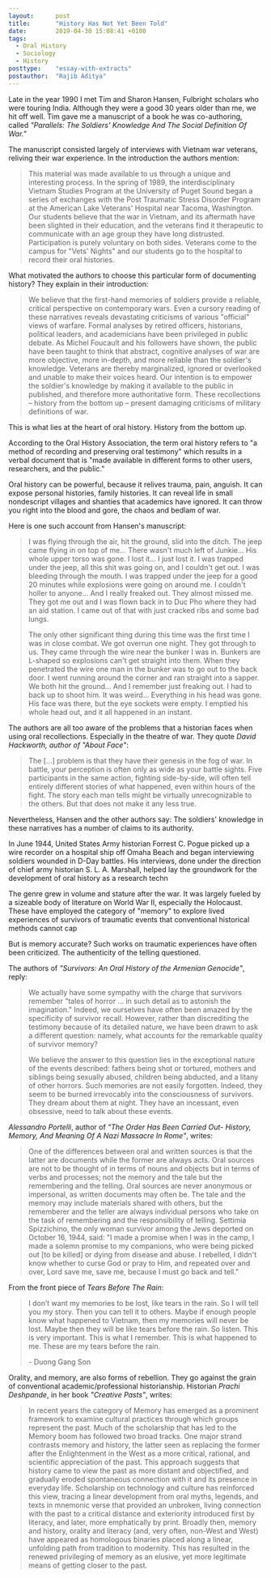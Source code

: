 ```yaml
---
layout:      post
title:       "History Has Not Yet Been Told"
date:        2019-04-30 15:08:41 +0100
tags:
  - Oral History
  - Sociology
  - History
posttype:    "essay-with-extracts"
postauthor:  "Rajib Aditya"
---
```


Late in the year 1990 I met Tim and Sharon Hansen, Fulbright scholars who were touring India. Although they were a good 30 years older than me, we hit off well. Tim gave me a manuscript of a book he was co-authoring, called _"Parallels: The Soldiers' Knowledge And The Social Definition Of War."_

The manuscript consisted largely of interviews with Vietnam war veterans, reliving their war experience.  In the introduction the authors mention:

>This material was made available to us through a unique and interesting process. In the spring of 1989, the interdisciplinary Vietnam Studies Program at the University of Puget Sound began a series of exchanges with the Post Traumatic Stress Disorder Program at the American Lake Veterans' Hospital near Tacoma, Washington. Our students believe that the war in Vietnam, and its aftermath have been slighted in their education, and the veterans find it therapeutic to communicate with an age group they have long distrusted. Participation is purely voluntary on both sides. Veterans come to the campus for "Vets' Nights" and our students go to the hospital to record their oral histories.

What motivated the authors to choose this particular form of documenting history? They explain in their introduction:

>We believe that the first-hand memories of soldiers provide a reliable, critical perspective on contemporary wars. Even a cursory reading of these narratives reveals devastating criticisms of various "official" views of warfare. Formal analyses by retired officers, historians, political leaders, and academicians have been privileged in public debate. As Michel Foucault and his followers have shown, the public have been taught to think that abstract, cognitive analyses of war are more objective, more in-depth, and more reliable than the soldier's knowledge. Veterans are thereby marginalized, ignored or overlooked and unable to make their voices heard. Our intention is to empower the soldier's knowledge by making it available to the public in published, and therefore more authoritative form. These recollections – history from the bottom up – present damaging criticisms of military definitions of war.

This is what lies at the heart of oral history. History from the bottom up. 

According to the Oral History Association, the term oral history refers to "a method of recording and preserving oral testimony" which results in a verbal document that is "made available in different forms to other users, researchers, and the public." 

Oral history can be powerful, because it relives trauma, pain, anguish. It can expose personal histories, family histories. It can reveal life in small nondescript villages and shanties that academics have ignored. It can throw you right into the blood and gore, the chaos and bedlam of war.

Here is one such account from Hansen's manuscript:

> I was flying through the air, hit the ground, slid into the ditch. The jeep came flying in on top of me… There wasn't much left of Junkie… His whole upper torso was gone. I lost it… I just lost it. I was trapped under the jeep, all this shit was going on, and I couldn't get out. I was bleeding through the mouth. I was trapped under the jeep for a good 20 minutes while explosions were going on around me. I couldn't holler to anyone… And I really freaked out. They almost missed me. They got me out and I was flown back in to Duc Pho where they had an aid station. I came out of that with just cracked ribs and some bad lungs. 
>
> The only other significant thing during this time was the first time I was in close combat. We got overrun one night. They got through to us. They came through the wire near the bunker I was in. Bunkers are L-shaped so explosions can't get straight into them. When they penetrated the wire one man in the bunker was to go out to the back door. I went running around the corner and ran straight into a sapper. We both hit the ground… And I remember just freaking out. I had to back up to shoot him. It was weird… Everything in his head was gone. His face was there, but the eye sockets were empty. I emptied his whole head out, and it all happened in an instant.

The authors are all too aware of the problems that a historian faces when using oral recollections. Especially in the theatre of war. They quote _David Hackworth, author of "About Face"_:

>The [...] problem is that they have their genesis in the fog of war. In battle, your perception is often only as wide as your battle sights. Five participants in the same action, fighting side-by-side, will often tell entirely different stories of what happened, even within hours of the fight. The story each man tells might be virtually unrecognizable to the others. But that does not make it any less true. 

Nevertheless, Hansen and the other authors say: The soldiers' knowledge in these narratives has a number of claims to its authority.

In June 1944, United States Army historian Forrest C. Pogue picked up a wire recorder on a hospital ship off Omaha Beach and began interviewing soldiers wounded in D-Day battles. His interviews, done under the direction of chief army historian S. L. A. Marshall, helped lay the groundwork for the development of oral history as a research techn

The genre grew in volume and stature after the war. It was largely fueled by a sizeable body of literature on World War II, especially the Holocaust. These have employed the category of "memory" to explore lived experiences of survivors of traumatic events that conventional historical methods cannot cap

But is memory accurate? Such works on traumatic experiences have often been criticized. The authenticity of the telling questioned.

The authors of _"Survivors: An Oral History of the Armenian Genocide"_, reply:

>We actually have some sympathy with the charge that survivors remember "tales of horror ... in such detail as to astonish the imagination." Indeed, we ourselves have often been amazed by the specificity of survivor recall. However, rather than discrediting the testimony because of its detailed nature, we have been drawn to ask a different question: namely, what accounts for the remarkable quality of survivor memory?	
>
>We believe the answer to this question lies in the exceptional nature of the events described: fathers being shot or tortured, mothers and siblings being sexually abused, children being abducted, and a litany of other horrors. Such memories are not easily forgotten. Indeed, they seem to be burned irrevocably into the consciousness of survivors. They dream about them at night. They have an incessant, even obsessive, need to talk about these events.

_Alessandro Portelli_, author of _"The Order Has Been Carried Out- History, Memory, And Meaning Of A Nazi Massacre In Rome"_, writes:

>One of the differences between oral and written sources is that the latter are documents while the former are always acts. Oral sources are not to be thought of in terms of nouns and objects but in terms of verbs and processes; not the memory and the tale but the remembering and the telling. Oral sources are never anonymous or impersonal, as written documents may often be. The tale and the memory may include materials shared with others, but the rememberer and the teller are always individual persons who take on the task of remembering and the responsibility of telling. Settimia Spizzichino, the only woman survivor among the Jews deported on October 16, 1944, said: "I made a promise when I was in the camp, I made a solemn promise to my companions, who were being picked out [to be killed] or dying from disease and abuse. I rebelled, I didn't know whether to curse God or pray to Him, and repeated over and over, Lord save me, save me, because I must go back and tell."

From the front piece of _Tears Before The Rain_:

> I don’t want my memories to be lost, like tears in the rain. So I will tell you my story. Then you can tell it to others. Maybe if enough people know what happened to Vietnam, then my memories will never be lost. Maybe then they will be like tears before the rain. So listen. This is very important. This is what I remember. This is what happened to me. These are my tears before the rain.
>
> \- Duong Gang Son

Orality, and memory, are also forms of rebellion. They go against the grain of conventional academic/professional historianship. Historian _Prachi Deshpande_, in her book _"Creative Pasts"_, writes:

> In recent years the category of Memory has emerged as a prominent framework to examine cultural practices through which groups represent the past. Much of the scholarship that has led to the Memory boom has followed two broad tracks. One major strand contrasts memory and history, the latter seen as replacing the former after the Enlightenment in the West as a more critical, rational, and scientific appreciation of the past. This approach suggests that history came to view the past as more distant and objectified, and gradually eroded spontaneous connection with it and its presence in everyday life. Scholarship on technology and culture has reinforced this view, tracing a linear development from oral myths, legends, and texts in mnemonic verse that provided an unbroken, living connection with the past to a critical distance and exteriority introduced first by literacy, and later, more emphatically by print. Broadly then, memory and history, orality and literacy (and, very often, non-West and West) have appeared as homologous binaries placed along a linear, unfolding path from tradition to modernity. This has resulted in the renewed privileging of memory as an elusive, yet more legitimate means of getting closer to the past.





